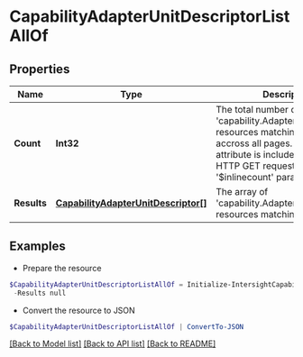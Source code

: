 # CapabilityAdapterUnitDescriptorListAllOf
## Properties

Name | Type | Description | Notes
------------ | ------------- | ------------- | -------------
**Count** | **Int32** | The total number of &#39;capability.AdapterUnitDescriptor&#39; resources matching the request, accross all pages. The &#39;Count&#39; attribute is included when the HTTP GET request includes the &#39;$inlinecount&#39; parameter. | [optional] 
**Results** | [**CapabilityAdapterUnitDescriptor[]**](CapabilityAdapterUnitDescriptor.md) | The array of &#39;capability.AdapterUnitDescriptor&#39; resources matching the request. | [optional] 

## Examples

- Prepare the resource
```powershell
$CapabilityAdapterUnitDescriptorListAllOf = Initialize-IntersightCapabilityAdapterUnitDescriptorListAllOf  -Count null `
 -Results null
```

- Convert the resource to JSON
```powershell
$CapabilityAdapterUnitDescriptorListAllOf | ConvertTo-JSON
```

[[Back to Model list]](../README.md#documentation-for-models) [[Back to API list]](../README.md#documentation-for-api-endpoints) [[Back to README]](../README.md)

